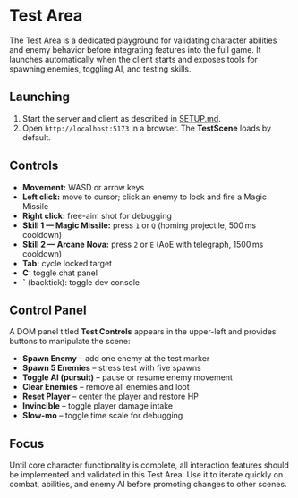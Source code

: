 # Test Area

The Test Area is a dedicated playground for validating character abilities and enemy behavior before integrating features into the full game. It launches automatically when the client starts and exposes tools for spawning enemies, toggling AI, and testing skills.

## Launching
1. Start the server and client as described in [SETUP.md](SETUP.md).
2. Open `http://localhost:5173` in a browser. The **TestScene** loads by default.

## Controls
- **Movement:** WASD or arrow keys
- **Left click:** move to cursor; click an enemy to lock and fire a Magic Missile
- **Right click:** free-aim shot for debugging
- **Skill 1 — Magic Missile:** press `1` or `Q` (homing projectile, 500 ms cooldown)
- **Skill 2 — Arcane Nova:** press `2` or `E` (AoE with telegraph, 1500 ms cooldown)
- **Tab:** cycle locked target
- **C:** toggle chat panel
- **`** (backtick): toggle dev console

## Control Panel
A DOM panel titled **Test Controls** appears in the upper-left and provides buttons to manipulate the scene:
- **Spawn Enemy** – add one enemy at the test marker
- **Spawn 5 Enemies** – stress test with five spawns
- **Toggle AI (pursuit)** – pause or resume enemy movement
- **Clear Enemies** – remove all enemies and loot
- **Reset Player** – center the player and restore HP
- **Invincible** – toggle player damage intake
- **Slow-mo** – toggle time scale for debugging

## Focus
Until core character functionality is complete, all interaction features should be implemented and validated in this Test Area. Use it to iterate quickly on combat, abilities, and enemy AI before promoting changes to other scenes.
